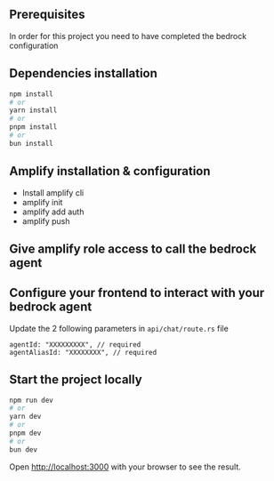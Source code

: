 
## Prerequisites  
In order for this project you need to have completed the bedrock configuration

## Dependencies installation

```bash
npm install
# or
yarn install
# or
pnpm install
# or
bun install
```

## Amplify installation & configuration

* Install amplify cli
* amplify init
* amplify add auth
* amplify push
  
## Give amplify role access to call the bedrock agent


## Configure your frontend to interact with your bedrock agent
Update the 2 following parameters in `api/chat/route.rs` file  
```
agentId: "XXXXXXXXX", // required
agentAliasId: "XXXXXXXX", // required
```

## Start the project locally

```bash
npm run dev
# or
yarn dev
# or
pnpm dev
# or
bun dev
```

Open [http://localhost:3000](http://localhost:3000) with your browser to see the result.

